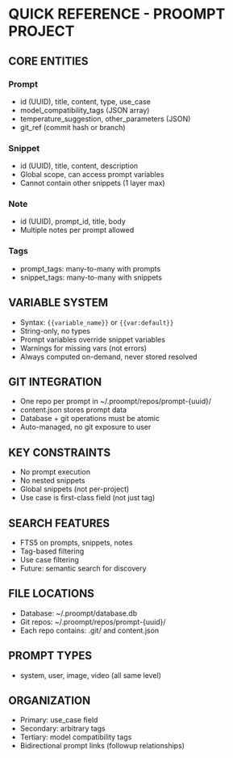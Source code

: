 # QUICK REFERENCE - PROOMPT PROJECT

## CORE ENTITIES

### Prompt
- id (UUID), title, content, type, use_case
- model_compatibility_tags (JSON array)
- temperature_suggestion, other_parameters (JSON)
- git_ref (commit hash or branch)

### Snippet  
- id (UUID), title, content, description
- Global scope, can access prompt variables
- Cannot contain other snippets (1 layer max)

### Note
- id (UUID), prompt_id, title, body
- Multiple notes per prompt allowed

### Tags
- prompt_tags: many-to-many with prompts
- snippet_tags: many-to-many with snippets

## VARIABLE SYSTEM
- Syntax: `{{variable_name}}` or `{{var:default}}`
- String-only, no types
- Prompt variables override snippet variables
- Warnings for missing vars (not errors)
- Always computed on-demand, never stored resolved

## GIT INTEGRATION
- One repo per prompt in ~/.proompt/repos/prompt-{uuid}/
- content.json stores prompt data
- Database + git operations must be atomic
- Auto-managed, no git exposure to user

## KEY CONSTRAINTS
- No prompt execution
- No nested snippets
- Global snippets (not per-project)
- Use case is first-class field (not just tag)

## SEARCH FEATURES
- FTS5 on prompts, snippets, notes
- Tag-based filtering
- Use case filtering
- Future: semantic search for discovery

## FILE LOCATIONS
- Database: ~/.proompt/database.db
- Git repos: ~/.proompt/repos/prompt-{uuid}/
- Each repo contains: .git/ and content.json

## PROMPT TYPES
- system, user, image, video (all same level)

## ORGANIZATION
- Primary: use_case field
- Secondary: arbitrary tags
- Tertiary: model compatibility tags
- Bidirectional prompt links (followup relationships)